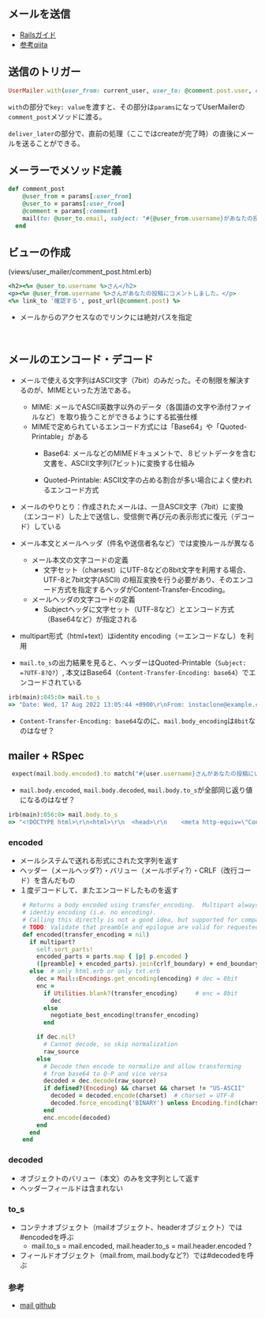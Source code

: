 ## メールを送信

- [Railsガイド](https://railsguides.jp/action_mailer_basics.html)
- [参考qiita](https://qiita.com/tanutanu/items/e0e9f1aaeed47c616c6b)

## 送信のトリガー
```ruby
UserMailer.with(user_from: current_user, user_to: @comment.post.user, comment: @comment).comment_post.deliver_later
```
`with`の部分で`key: value`を渡すと、その部分は`params`になってUserMailerの`comment_post`メソッドに渡る。

`deliver_later`の部分で、直前の処理（ここではcreateが完了時）の直後にメールを送ることができる。

## メーラーでメソッド定義
```ruby
def comment_post
    @user_from = params[:user_from]
    @user_to = params[:user_from]
    @comment = params[:comment]
    mail(to: @user_to.email, subject: "#{@user_from.username}があなたの投稿にコメントしました")
  end
```
## ビューの作成
(views/user_mailer/comment_post.html.erb)
```ruby
<h2><%= @user_to.username %>さん</h2>
<p><%= @user_from.username %>さんがあなたの投稿にコメントしました。</p>
<%= link_to '確認する', post_url(@comment.post) %>
```
- メールからのアクセスなのでリンクには絶対パスを指定
<br>

## メールのエンコード・デコード
- メールで使える文字列はASCII文字（7bit）のみだった。その制限を解決するのが、MIMEといった方法である。

  - MIME: メールでASCII英数字以外のデータ（各国語の文字や添付ファイルなど）を取り扱うことができるようにする拡張仕様　
  　
  - MIMEで定められているエンコード方式には「Base64」や「Quoted-Printable」がある
    - Base64: メールなどのMIMEドキュメントで、８ビットデータを含む文書を、ASCII文字列(7ビット)に変換する仕組み
    
    - Quoted-Printable: ASCII文字の占める割合が多い場合によく使われるエンコード方式

- メールのやりとり：作成されたメールは、一旦ASCII文字（7bit）に変換（エンコード）した上で送信し、受信側で再び元の表示形式に復元（デコード）している

- メール本文とメールヘッダ（件名や送信者名など）では変換ルールが異なる
  - メール本文の文字コードの定義
    - 文字セット（charsest）にUTF-8などの8bit文字を利用する場合、UTF-8と7bit文字(ASCII) の相互変換を行う必要があり、そのエンコード方式を指定するヘッダがContent-Transfer-Encoding。
  - メールヘッダの文字コードの定義
    - Subjectヘッダに文字セット（UTF-8など）とエンコード方式（Base64など）が指定される  

- multipart形式（html+text）はidentity encoding（＝エンコードなし）を利用

- `mail.to_s`の出力結果を見ると、ヘッダーはQuoted-Printable（`Subject: =?UTF-8?Q?`）, 本文はBase64（`Content-Transfer-Encoding: base64`）でエンコードされている
```rb
irb(main):045:0> mail.to_s
=> "Date: Wed, 17 Aug 2022 13:05:44 +0900\r\nFrom: instaclone@example.com\r\nTo: test@example.com\r\nMessage-ID: <62fc691842051_2812e8100040@a13dea0f4501.mail>\r\nSubject: =?UTF-8?Q?test=E3=81=95=E3=82=93=E3=81=8C=E3=81=82=E3=81=AA=E3=81=9F=E3=81=AE=E6=8A=95=E7=A8=BF=E3=81=AB=E3=81=84=E3=81=84=E3=81=AD=E3=81=97=E3=81=BE=E3=81=97=E3=81=9F?=\r\nMime-Version: 1.0\r\nContent-Type: text/html;\r\n charset=UTF-8\r\nContent-Transfer-Encoding: base64\r\n\r\nPCFET0NUWVBFIGh0bWw+DQo8aHRtbD4NCiAgPGhlYWQ+DQogICAgPG1ldGEg\r\naHR0cC1lcXVpdj0iQ29udGVudC1UeXBlIiBjb250ZW50PSJ0ZXh0L2h0bWw7\r\nIGNoYXJzZXQ9dXRmLTgiPg0KICAgIDxzdHlsZT4NCiAgICAgIC8qIEVtYWls\r\nIHN0eWxlcyBuZWVkIHRvIGJlIGlubGluZSAqLw0KICAgIDwvc3R5bGU+DQog\r\nIDwvaGVhZD4NCg0KICA8Ym9keT4NCiAgICA8aDI+dGVzdOOBleOCkzwvaDI+\r\nDQo8cD50ZXN044GV44KT44GM44GC44Gq44Gf44Gu5oqV56i/44Gr44GE44GE\r\n44Gt44GX44G+44GX44Gf44CCPC9wPg0KPGEgaHJlZj0iaHR0cDovL2xvY2Fs\r\naG9zdDozMDAxL3Bvc3RzLzEiPueiuuiqjeOBmeOCizwvYT4NCiAgPC9ib2R5\r\nPg0KPC9odG1sPg0K\r\n"
```
- `Content-Transfer-Encoding: base64`なのに、`mail.body_encoding`は`8bit`なのはなぜ？

## mailer + RSpec
```ruby
 expect(mail.body.encoded).to match("#{user.username}さんがあなたの投稿にいいねしました")
```
- `mail.body.encoded`, `mail.body.decoded`, `mail.body.to_s`が全部同じ返り値になるのはなぜ？
```rb
irb(main):056:0> mail.body.to_s
=> "<!DOCTYPE html>\r\n<html>\r\n  <head>\r\n    <meta http-equiv=\"Content-Type\" content=\"text/html; charset=utf-8\">\r\n    <style>\r\n      /* Email styles need to be inline */\r\n    </style>\r\n  </head>\r\n\r\n  <body>\r\n    <h2>testさん</h2>\r\n<p>testさんがあなたの投稿にいいねしました。</p>\r\n<a href=\"http://localhost:3001/posts/1\">確認する</a>\r\n  </body>\r\n</html>\r\n"
```

### encoded
- メールシステムで送れる形式にされた文字列を返す
- ヘッダー（メールヘッダ?）・バリュー（メールボディ?）・CRLF（改行コード）を含んだもの
- １度デコードして、またエンコードしたものを返す


```ruby
    # Returns a body encoded using transfer_encoding.  Multipart always uses an
    # identiy encoding (i.e. no encoding).
    # Calling this directly is not a good idea, but supported for compatibility
    # TODO: Validate that preamble and epilogue are valid for requested encoding
    def encoded(transfer_encoding = nil)
      if multipart?
        self.sort_parts!
        encoded_parts = parts.map { |p| p.encoded }
        ([preamble] + encoded_parts).join(crlf_boundary) + end_boundary + epilogue.to_s
      else  # only html.erb or only txt.erb
        dec = Mail::Encodings.get_encoding(encoding) # dec = 8bit
        enc =
          if Utilities.blank?(transfer_encoding)     # enc = 8bit
            dec
          else
            negotiate_best_encoding(transfer_encoding)
          end

        if dec.nil?
          # Cannot decode, so skip normalization
          raw_source
        else
          # Decode then encode to normalize and allow transforming 
          # from base64 to Q-P and vice versa
          decoded = dec.decode(raw_source)
          if defined?(Encoding) && charset && charset != "US-ASCII"
            decoded = decoded.encode(charset)  # charset = UTF-8
            decoded.force_encoding('BINARY') unless Encoding.find(charset).ascii_compatible?
          end
          enc.encode(decoded)
        end
      end
    end
```


### decoded
- オブジェクトのバリュー（本文）のみを文字列として返す
- ヘッダーフィールドは含まれない


### to_s
- コンテナオブジェクト（mailオブジェクト、headerオブジェクト）では#encodedを呼ぶ
  - mail.to_s = mail.encoded, mail.header.to_s = mail.header.encoded ?   
- フィールドオブジェクト（mail.from, mail.bodyなど?）では#decodedを呼ぶ
   


### 参考
- [mail github](https://github.com/mikel/mail#encodings)
